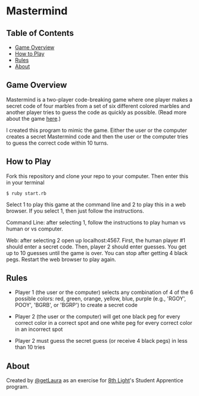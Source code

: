 Mastermind
==========

## Table of Contents
 
* [Game Overview](#Overview)
* [How to Play](#Instructions)
* [Rules](#Rules)
* [About](#About)
 
## <a name="Overview"></a>Game Overview
Mastermind is a two-player code-breaking game where one player makes a secret code of four marbles from a set of six different colored marbles and another player tries to guess the code as quickly as possible. (Read more about the game [here][1].) 

I created this program to mimic the game. Either the user or the computer creates a secret Mastermind code and then the user or the computer tries to guess the correct code within 10 turns. 

## <a name="Instructions"></a>How to Play
Fork this repository and clone your repo to your computer. Then enter this in your terminal

```$ ruby start.rb```

Select 1 to play this game at the command line and 2 to play this in a web browser. If you select 1, then just follow the instructions. 

Command Line: after selecting 1, follow the instructions to play human vs human or vs computer. 

Web: after selecting 2 open up localhost:4567. First, the human player #1 should enter a secret code. Then, player 2 should enter guesses. You get up to 10 guesses until the game is over. You can stop after getting 4 black pegs. Restart the web browser to play again.
 
## <a name="Rules"></a>Rules

  - Player 1 (the user or the computer) selects any combination of 4 of the 6 possible colors: red, green, orange, yellow, blue, purple (e.g., 'RGOY', POOY', 'BGRB', or 'BGRP') to create a secret code
 
  - Player 2 (the user or the computer) will get one black peg for every correct color in a correct spot and one white peg for every correct color in an incorrect spot

  - Player 2 must guess the secret guess (or receive 4 black pegs) in less than 10 tries

## <a name="About"></a>About
Created by [@getLaura][2] as an exercise for [8th Light][3]'s Student Apprentice program.

[1]:http://en.wikipedia.org/wiki/Mastermind_(board_game)
[2]:http://twitter.com/getlaura
[3]:http://8thlight.com

    